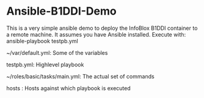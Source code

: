 # Ansible-B1DDI-Demo
This is a very simple ansible demo to deploy the InfoBlox B1DDI container to a remote machine.
It assumes you have Ansible installed.
Execute with: ansible-playbook testpb.yml

~/var/default.yml: Some of the variables

testpb.yml: Highlevel playbook

~/roles/basic/tasks/main.yml: The actual set of commands

hosts : Hosts against which playbook is executed
